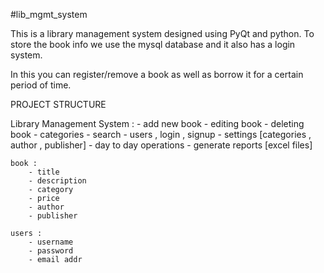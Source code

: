 #lib_mgmt_system

This is a library management system designed using PyQt and python.
To store the book info we use the mysql database and it also has a login system.

In this you can register/remove a book as well as borrow it for a certain period  of time.



PROJECT STRUCTURE

Library Management System :
	- add new book
	- editing book
	- deleting book
	- categories
	- search
	- users , login , signup
	- settings [categories , author , publisher]
	- day to day operations
	- generate reports [excel files]


	book :
		- title
		- description
		- category
		- price
		- author
		- publisher

	users :
		- username
		- password
		- email addr
